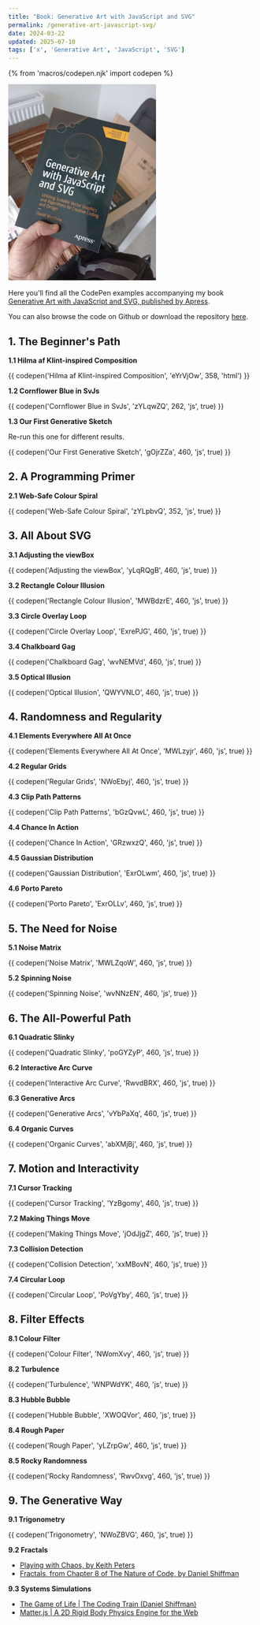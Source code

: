 ```yaml
---
title: "Book: Generative Art with JavaScript and SVG"
permalink: /generative-art-javascript-svg/
date: 2024-03-22
updated: 2025-07-10
tags: ['x', 'Generative Art', 'JavaScript', 'SVG']
---
```


{% from 'macros/codepen.njk' import codepen %}

<a href="https://link.springer.com/book/10.1007/979-8-8688-0086-3" target="_blank">
  <img
    class="max-w-1/3 float-right my-2 ml-5 rounded-sm"
    src="../../media/2024/physical-book-gen-art-js-svg.jpg"
    alt="Physical Book Generative Art with JS and SVG">
</a>

Here you'll find all the CodePen examples accompanying my book <a href="https://link.springer.com/book/10.1007/979-8-8688-0086-3" target="_blank">Generative Art with JavaScript and SVG, published by Apress</a>.

You can also browse the code on Github or download the repository <a href="https://github.com/Apress/Generative-Art-with-JavaScript-and-SVG" target="_blank">here</a>.

## 1. The Beginner's Path

**1.1 Hilma af Klint-inspired Composition**

{{ codepen('Hilma af Klint-inspired Composition', 'eYrVjOw', 358, 'html') }}

**1.2 Cornflower Blue in SvJs**

{{ codepen('Cornflower Blue in SvJs', 'zYLqwZQ', 262, 'js', true) }}

**1.3 Our First Generative Sketch**

Re-run this one for different results.

{{ codepen('Our First Generative Sketch', 'gOjrZZa', 460, 'js', true) }}

## 2. A Programming Primer

**2.1 Web-Safe Colour Spiral**

{{ codepen('Web-Safe Colour Spiral', 'zYLpbvQ', 352, 'js', true) }}

## 3. All About SVG

**3.1 Adjusting the viewBox**

{{ codepen('Adjusting the viewBox', 'yLqRQgB', 460, 'js', true) }}

**3.2 Rectangle Colour Illusion**

{{ codepen('Rectangle Colour Illusion', 'MWBdzrE', 460, 'js', true) }}

**3.3 Circle Overlay Loop**

{{ codepen('Circle Overlay Loop', 'ExrePJG', 460, 'js', true) }}

**3.4 Chalkboard Gag**

{{ codepen('Chalkboard Gag', 'wvNEMVd', 460, 'js', true) }}

**3.5 Optical Illusion**

{{ codepen('Optical Illusion', 'QWYVNLO', 460, 'js', true) }}

## 4. Randomness and Regularity

**4.1 Elements Everywhere All At Once**

{{ codepen('Elements Everywhere All At Once', 'MWLzyjr', 460, 'js', true) }}

**4.2 Regular Grids**

{{ codepen('Regular Grids', 'NWoEbyj', 460, 'js', true) }}

**4.3 Clip Path Patterns**

{{ codepen('Clip Path Patterns', 'bGzQvwL', 460, 'js', true) }}

**4.4 Chance In Action**

{{ codepen('Chance In Action', 'GRzwxzQ', 460, 'js', true) }}

**4.5 Gaussian Distribution**

{{ codepen('Gaussian Distribution', 'ExrOLwm', 460, 'js', true) }}

**4.6 Porto Pareto**

{{ codepen('Porto Pareto', 'ExrOLLv', 460, 'js', true) }}

## 5. The Need for Noise

**5.1 Noise Matrix**

{{ codepen('Noise Matrix', 'MWLZqoW', 460, 'js', true) }}

**5.2 Spinning Noise**

{{ codepen('Spinning Noise', 'wvNNzEN', 460, 'js', true) }}

## 6. The All-Powerful Path

**6.1 Quadratic Slinky**

{{ codepen('Quadratic Slinky', 'poGYZyP', 460, 'js', true) }}

**6.2 Interactive Arc Curve**

{{ codepen('Interactive Arc Curve', 'RwvdBRX', 460, 'js', true) }}

**6.3 Generative Arcs**

{{ codepen('Generative Arcs', 'vYbPaXq', 460, 'js', true) }}

**6.4 Organic Curves**

{{ codepen('Organic Curves', 'abXMjBj', 460, 'js', true) }}

## 7. Motion and Interactivity

**7.1 Cursor Tracking**

{{ codepen('Cursor Tracking', 'YzBgomy', 460, 'js', true) }}

**7.2 Making Things Move**

{{ codepen('Making Things Move', 'jOdJjgZ', 460, 'js', true) }}

**7.3 Collision Detection**

{{ codepen('Collision Detection', 'xxMBovN', 460, 'js', true) }}

**7.4 Circular Loop**

{{ codepen('Circular Loop', 'PoVgYby', 460, 'js', true) }}

## 8. Filter Effects

**8.1 Colour Filter**

{{ codepen('Colour Filter', 'NWomXvy', 460, 'js', true) }}

**8.2 Turbulence**

{{ codepen('Turbulence', 'WNPWdYK', 460, 'js', true) }}

**8.3 Hubble Bubble**

{{ codepen('Hubble Bubble', 'XWOQVor', 460, 'js', true) }}

**8.4 Rough Paper**

{{ codepen('Rough Paper', 'yLZrpGw', 460, 'js', true) }}

**8.5 Rocky Randomness**

{{ codepen('Rocky Randomness', 'RwvOxvg', 460, 'js', true) }}

## 9. The Generative Way

**9.1 Trigonometry**

{{ codepen('Trigonometry', 'NWoZBVG', 460, 'js', true) }}

**9.2 Fractals**

- [Playing with Chaos, by Keith Peters](http://www.playingwithchaos.net/)
- [Fractals, from Chapter 8 of The Nature of Code, by Daniel Shiffman](https://natureofcode.com/book/chapter-8-fractals/)

**9.3 Systems Simulations**

- [The Game of Life | The Coding Train (Daniel Shiffman)](https://thecodingtrain.com/challenges/85-the-game-of-life)
- [Matter.js | A 2D Rigid Body Physics Engine for the Web](https://github.com/liabru/matter-js)
